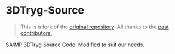 # 3DTryg-Source

> This is a fork of the [original repository](https://github.com/C-far/3DTryg-Source). All thanks to the [past contributors.](https://github.com/C-far/3DTryg-Source/graphs/contributors)

SA:MP 3DTryg Source Code. Modified to suit our needs.

